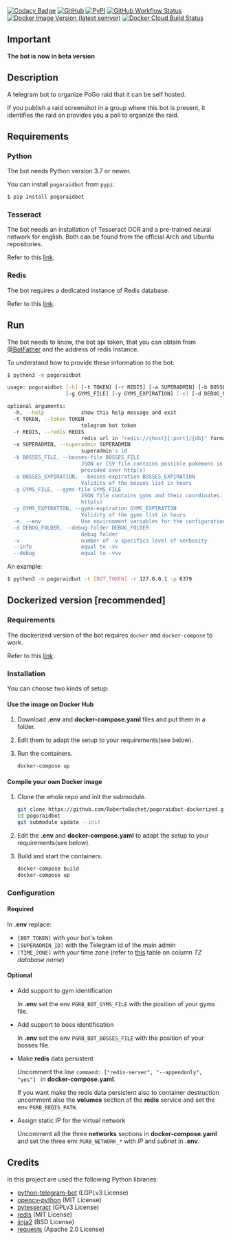 [![Codacy Badge](https://app.codacy.com/project/badge/Grade/dcfaeb382e18477491720692ea2f818f)](https://www.codacy.com/manual/RobertoBochet/pogoraidbot?utm_source=github.com&amp;utm_medium=referral&amp;utm_content=RobertoBochet/pogoraidbot&amp;utm_campaign=Badge_Grade)
[![GitHub](https://img.shields.io/github/license/robertobochet/pogoraidbot?color=blue)](https://github.com/RobertoBochet/pogoraidbot/blob/master/LICENSE)
[![PyPI](https://img.shields.io/pypi/v/pogoraidbot?color=yellow)](https://pypi.org/project/pogoraidbot/)
[![GitHub Workflow Status](https://img.shields.io/github/workflow/status/robertobochet/pogoraidbot/Upload%20Python%20Package?label=pypi%20build)](https://pypi.org/project/pogoraidbot/)
[![Docker Image Version (latest semver)](https://img.shields.io/docker/v/robertobochet/pogoraidbot?color=blue&label=docker%20version&sort=semver)](https://hub.docker.com/r/robertobochet/pogoraidbot)
[![Docker Cloud Build Status](https://img.shields.io/docker/cloud/build/robertobochet/pogoraidbot)](https://hub.docker.com/r/robertobochet/pogoraidbot)

## Important

**The bot is now in beta version**

## Description

A telegram bot to organize PoGo raid that it can be self hosted.

If you publish a raid screenshot in a group where this bot is present, it identifies the raid an provides you a poll to organize the raid.

## Requirements

### Python

The bot needs Python version 3.7 or newer.

You can install `pogoraidbot` from `pypi`:

```bash
$ pip install pogoraidbot
```

### Tesseract

The bot needs an installation of Tesseract OCR and a pre-trained neural network for english. Both can be found from the official Arch and Ubuntu repositories.

Refer to this [link](https://github.com/tesseract-ocr/tesseract).

### Redis

The bot requires a dedicated instance of Redis database.

Refer to this [link](https://redis.io/).

## Run

The bot needs to know, the bot api token, that you can obtain from [@BotFather](https://telegram.me/BotFather) and the address of redis instance.

To understand how to provide these information to the bot:

```bash
$ python3 -m pogoraidbot
```

```bash
usage: pogoraidbot [-h] [-t TOKEN] [-r REDIS] [-a SUPERADMIN] [-b BOSSES_FILE] [-o BOSSES_EXPIRATION]
                   [-g GYMS_FILE] [-y GYMS_EXPIRATION] [-e] [-d DEBUG_FOLDER] [-v] [--info] [--debug]

optional arguments:
  -h, --help            show this help message and exit
  -t TOKEN, --token TOKEN
                        telegram bot token
  -r REDIS, --redis REDIS
                        redis url in "redis://{host}[:port]/{db}" format
  -a SUPERADMIN, --superadmin SUPERADMIN
                        superadmin's id
  -b BOSSES_FILE, --bosses-file BOSSES_FILE
                        JSON or CSV file contains possible pokémons in the raids. It can be also
                        provided over http(s)
  -o BOSSES_EXPIRATION, --bosses-expiration BOSSES_EXPIRATION
                        Validity of the bosses list in hours
  -g GYMS_FILE, --gyms-file GYMS_FILE
                        JSON file contains gyms and their coordinates. It can be also provided over
                        http(s)
  -y GYMS_EXPIRATION, --gyms-expiration GYMS_EXPIRATION
                        Validity of the gyms list in hours
  -e, --env             Use environment variables for the configuration
  -d DEBUG_FOLDER, --debug-folder DEBUG_FOLDER
                        debug folder
  -v                    number of -v specifics level of verbosity
  --info                equal to -vv
  --debug               equal to -vvv
```

An example:

```bash
$ python3 -m pogoraidbot -t [BOT_TOKEN] -r 127.0.0.1 -p 6379
```

## Dockerized version \[recommended]

### Requirements

The dockerized version of the bot requires `docker` and `docker-compose` to work.

Refer to this [link](https://docs.docker.com/compose/install/).

### Installation

You can choose two kinds of setup:

#### Use the image on Docker Hub

1. Download **.env** and **docker-compose.yaml** files and put them in a folder.

2. Edit them to adapt the setup to your requirements(see below).

3. Run the containers.

    ```bash
    docker-compose up
    ```

#### Compile your own Docker image 

1. Clone the whole repo and init the submodule.

    ```bash
    git clone https://github.com/RobertoBochet/pogoraidbot-dockerized.git ./pogoraidbot
    cd pogoraidbot
    git submodule update --init
    ```

2. Edit the **.env** and **docker-compose.yaml** to adapt the setup to your requirements(see below).

3. Build and start the containers.

    ```bash
    docker-compose build
    docker-compose up
    ```

### Configuration

#### Required

In **.env** replace:

- `[BOT_TOKEN]` with your bot's token
- `[SUPERADMIN_ID]` with the Telegram id of the main admin
- `[TIME_ZONE]` with your time zone (refer to [this](https://en.wikipedia.org/wiki/List_of_tz_database_time_zones#List) table on column *TZ database name*)

#### Optional

- Add support to gym identification
    
    In **.env** set the env `PGRB_BOT_GYMS_FILE` with the position of your gyms file.

- Add support to boss identification
    
    In **.env** set the env `PGRB_BOT_BOSSES_FILE` with the position of your bosses file.
     
- Make **redis** data persistent

    Uncomment the line `command: ["redis-server", "--appendonly", "yes"] ` in **docker-compose.yaml**.
    
    If you want make the redis data persistent also to container destruction uncomment also the **volumes** section of the **redis** service and set the env `PGRB_REDIS_PATH`.
    
- Assign static IP for the virtual network

    Uncomment all the three **networks** sections in **docker-compose.yaml** and set the three env `PGRB_NETWORK_*` with *IP* and *subnet* in **.env**.
    
## Credits

In this project are used the following Python libraries:

-   [python-telegram-bot](https://python-telegram-bot.org/) (LGPLv3 License)
-   [opencv-python](https://pypi.org/project/opencv-python/) (MIT License)
-   [pytesseract](https://pypi.org/project/pytesseract/) (GPLv3 License)
-   [redis](https://pypi.org/project/redis/) (MIT License)
-   [jinja2](https://pypi.org/project/Jinja2/) (BSD License)
-   [requests](https://pypi.org/project/requests/) (Apache 2.0 License)

